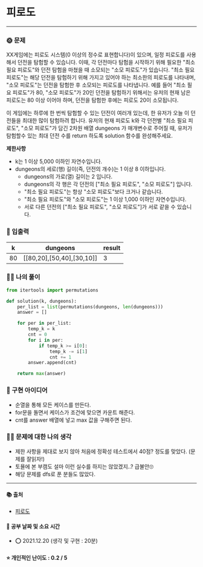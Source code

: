 # 피로도

-------
### 🌞 문제
XX게임에는 피로도 시스템(0 이상의 정수로 표현합니다)이 있으며, 일정 피로도를 사용해서 던전을 탐험할 수 있습니다. 이때, 각 던전마다 탐험을 시작하기 위해 필요한 "최소 필요 피로도"와 던전 탐험을 마쳤을 때 소모되는 "소모 피로도"가 있습니다. "최소 필요 피로도"는 해당 던전을 탐험하기 위해 가지고 있어야 하는 최소한의 피로도를 나타내며, "소모 피로도"는 던전을 탐험한 후 소모되는 피로도를 나타냅니다. 예를 들어 "최소 필요 피로도"가 80, "소모 피로도"가 20인 던전을 탐험하기 위해서는 유저의 현재 남은 피로도는 80 이상 이어야 하며, 던전을 탐험한 후에는 피로도 20이 소모됩니다.

이 게임에는 하루에 한 번씩 탐험할 수 있는 던전이 여러개 있는데, 한 유저가 오늘 이 던전들을 최대한 많이 탐험하려 합니다. 유저의 현재 피로도 k와 각 던전별 "최소 필요 피로도", "소모 피로도"가 담긴 2차원 배열 dungeons 가 매개변수로 주어질 때, 유저가 탐험할수 있는 최대 던전 수를 return 하도록 solution 함수를 완성해주세요.

<b>제한사항</b>  
- k는 1 이상 5,000 이하인 자연수입니다.
- dungeons의 세로(행) 길이(즉, 던전의 개수)는 1 이상 8 이하입니다.
  - dungeons의 가로(열) 길이는 2 입니다.
  - dungeons의 각 행은 각 던전의 ["최소 필요 피로도", "소모 피로도"] 입니다.
  - "최소 필요 피로도"는 항상 "소모 피로도"보다 크거나 같습니다.
  - "최소 필요 피로도"와 "소모 피로도"는 1 이상 1,000 이하인 자연수입니다.
  - 서로 다른 던전의 ["최소 필요 피로도", "소모 피로도"]가 서로 같을 수 있습니다.

### 📝 입출력
|k|dungeons|result|
|---|---|---|
|80|[[80,20],[50,40],[30,10]]|3|

### 👩‍💻 나의 풀이
```python
from itertools import permutations

def solution(k, dungeons):
    per_list = list(permutations(dungeons, len(dungeons)))
    answer = []

    for per in per_list:
        temp_k = k
        cnt = 0
        for i in per:
            if temp_k >= i[0]:
                temp_k -= i[1]
                cnt += 1
        answer.append(cnt)

    return max(answer)
 ```

### 🔑 구현 아이디어
- 순열을 통해 모든 케이스를 만든다.
- for문을 돌면서 케이스가 조건에 맞으면 카운트 해준다.
- cnt를 answer 배열에 넣고 max 값을 구해주면 된다.
  
### 🙋‍♀ 문제에 대한 나의 생각
- 제한 사항을 제대로 보지 않아 처음에 정확성 테스트에서 40점? 정도를 맞았다. (문제를 잘읽자!)
- 토욜에 본 부캠도 설마 이런 실수를 하지는 않았겠지..? 급불안🙄
- 해당 문제를 dfs로 푼 분들도 많았다.

-------------
#### 📚 출처
- [피로도](https://programmers.co.kr/learn/courses/30/lessons/87946)
#### 📅 공부 날짜 및 소요 시간
- ⭕ 2021.12.20 (생각 및 구현 : 20분)  
#### ⭐ 개인적인 난이도 : 0.2 / 5